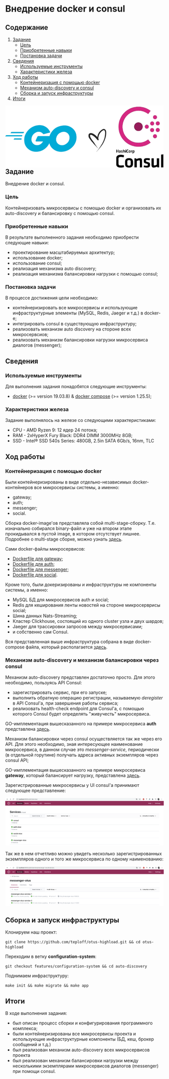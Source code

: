 # Внедрение docker и consul

## Содержание
1. [ Задание ](#task)
   - [ Цель ](#task-goal)
   - [ Приобретенные навыки ](#task-skills)
   - [ Постановка задачи ](#task-statement)
2. [ Сведения ](#information)
   - [ Используемые инструменты ](#information-tools)
   - [ Характеристики железа ](#information-computer)
3. [ Ход работы ](#work)
   - [ Контейнеризация с помощью docker ](#work-docker-containerization) 
   - [ Механизм auto-discovery и consul ](#work-auto-discovery)
   - [ Сборка и запуск инфраструктуры ](#work-build-infrastructure)
4. [ Итоги ](#results)

<img align="right" width="600" src="static/consul/preview.png">

<a name="task"></a>
## Задание
Внедрение docker и consul.

<a name="task-goal"></a>
### Цель
Контейнеризовать микросервисы с помощью docker и организовать их auto-discovery и балансировку с помощью consul.

<a name="task-skills"></a>
### Приобретенные навыки
В результате выполненного задания необходимо приобрести следующие навыки:
- проектирование масштабируемых архитектур;
- использование docker;
- использование consul;
- реализация механизма auto discovery;
- реализация механизма балансировки нагрузки с помощью consul;

<a name="task-statement"></a>
### Постановка задачи
В процессе достижения цели необходимо:
- контейнеризировать все микросервисы и использующие инфраструктурные элементы (MySQL, Redis, Jaeger и т.д.) в docker-е;
- интегрировать consul в существующую инфраструктуру;
- реализовать механизм auto discovery на стороне всех микросервсиов;
- реализовать механизм балансировки нагрузки микросервиса диалогов (messenger);

<a name="information"></a>
## Сведения
<a name="information-tools"></a>
### Используемые инструменты
Для выполнения задания понадобятся следующие инструменты:
- [docker](https://docs.docker.com/get-docker/) (>= version 19.03.8) & [docker compose](https://docs.docker.com/compose/install/) (>= version 1.25.5);

<a name="information-computer"></a>
### Характеристики железа
Задание выполнялось на железе со следующими характеристиками:
- CPU - AMD Ryzen 9: 12 ядер 24 потока;
- RAM - 2xHyperX Fury Black: DDR4 DIMM 3000MHz 8GB;
- SSD - Intel® SSD 540s Series: 480GB, 2.5in SATA 6Gb/s, 16nm, TLC


<a name="work"></a>
## Ход работы

<a name="work-docker-containerization"></a>
### Контейнеризация с помощью docker
Были контейнеризированы в виде отдельно-независимых docker-контейнеров все микросервисы системы, а именно:
- gateway;
- auth;
- messenger;
- social.

Сборка docker-image'ов представляла собой multi-stage-сборку. Т.е. изначально собирался binary-файл и уже на втором
этапе прокидывался в пустой image, в котором отсутствует лишнее. Подробнее о multi-stage сборке, можно узнать [здесь](https://docs.docker.com/develop/develop-images/multistage-build/).
  
Сами docker-файлы микросервисов:
- [Dockerfile для gateway](https://github.com/teploff/otus-highload/blob/features/configuration-system/backend/gateway/Dockerfile);
- [Dockerfile для auth](https://github.com/teploff/otus-highload/blob/features/configuration-system/backend/auth/Dockerfile);
- [Dockerfile для messenger](https://github.com/teploff/otus-highload/tree/features/configuration-system/backend/messenger);
- [Dockerfile для social](https://github.com/teploff/otus-highload/blob/features/configuration-system/backend/social/Dockerfile).

Кроме того, были докеризированы и инфраструктуры не компоненты системы, а именно:
- MySQL БД для микросервисов auth и social;
- Redis для кеширования ленты новостей на стороне микросерврисы social;
- Шина данных Nats-Streaming;
- Кластер Clickhouse, состоящий из одного cluster узла и двух шардов;
- Jaeger для трассировки запросов между микросервисами;
- и собственно сам Consul.

Вся представленная выше инфраструктура собрана в виде docker-compose файла, который располагается [здесь](https://github.com/teploff/otus-highload/blob/features/configuration-system/auto-discovery/docker-compose.yml).

<a name="work-auto-discovery"></a>
### Механизм auto-discovery и механизм балансировки через consul
Механизм auto-discovery представлен достаточно просто. Для этого необходимо, пользуясь API Consul:
- зарегистрировать сервис, при его запуске;
- выполнить обратную операцию регистрации, называемую *deregister* в API Consul'а, при завершения работы сервиса;
- реализовать health-check endpoint для Consul'а, с помощью которого Consul будет определять "живучесть" микросервиса.

GO-имплементация вышесказанного на примере микросервиса **auth** представлена [здесь](https://github.com/teploff/otus-highload/blob/features/configuration-system/backend/auth/internal/infrastructure/consul/consul.go).

Механизм балансировки через consul осуществляется так же через его API.
Для этого необходимо, зная интересующее наименование микросервиса, в данном случае это *messenger-service*, периодически (в отдельной 
горутине) получать адреса активных экземпляров через consul API;

GO-имплементация вышесказанного на примере микросервиса **gateway**, который балансирует нагрузку, представлена [здесь](https://github.com/teploff/otus-highload/blob/features/configuration-system/backend/gateway/internal/infrastructure/consul/consul.go).


Зарегистрированные микросервисы у UI consul'а принимают следующее представление:<br />
<p align="center">
   <img src="static/consul/all-services.png">
</p>


Так же в нем отчетливо можно увидеть несколько зарегистрированных экземпляров одного и того же микросервиса по одному 
наименованию:<br />
<p align="center">
   <img src="static/consul/messenger-instances.png">
</p>


<a name="work-build-infrastructure"></a>
## Сборка и запуск инфраструктуры
Клонируем наш проект:
```shell
git clone https://github.com/teploff/otus-highload.git && cd otus-highload
```

Переходим в ветку **configuration-system**:
```shell
git checkout features/configuration-system && cd auto-discovery
```

Поднимаем инфраструктуру:
```shell
make init && make migrate && make app
```

<a name="results"></a>
## Итоги
В ходе выполнения задания:
- был описан процесс сборки и конфигурирования программного комплекса;
- были контейнеризированы все микросервисы проекта и использующие инфраструктурные компоненты (БД, кеш, брокер сообщений
  и т.д.)  
- был реализован механизм auto-discovery всех микросервисов проекта
- был реализован механизм балансировки нагрузки между несколькими экземплярами микросервисов диалогов (messenger) при
  помощи consul.